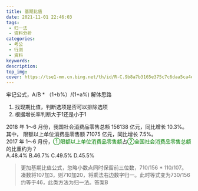 ```yaml
---
title: 基期比值
date: 2021-11-01 22:46:03
tags:
 - 归一法
 - 资料分析
categories:
 - 考公
 - 行测
 - 资料
keywords:
description:
top_img:
cover: https://tse1-mm.cn.bing.net/th/id/R-C.9b8a7b3165e375c7c6daa5ca4ebccbb3?rik=KYu%2btTD20QyhZA&riu=http%3a%2f%2fi2.hdslb.com%2fbfs%2farchive%2fc5f7db3ce484cd71504a06eef4fa327606e53555.jpg&ehk=RrMXUHLPEKYbFA9EDJADkCMgZ0yIDakpZw27TbhaaPU%3d&risl=&pid=ImgRaw&r=0
---
```

牢记公式，A/B * （1+b%）/(1+a%)
解体思路
1. 找现期比值，判断选项是否可以排除选项
2. 根据增长率判断大于1还是小于1

2018 年 1～6 月份，我国社会消费品零售总额 156138 亿元，同比增长 10.3%。其中， 限额以上单位消费品零售额 71075 亿元，同比增长 7.5%。   
2017 年 1～6 月份，<font color=green>①限额以上单位消费品零售额</font>占<font color=green>②全国社会消费品零售总额</font>的比重约为？  
A.48.4% B.46.7% C.49.5% D.45.5%

> 更加基期比值公式，忽略小数点同时保留前三位数，710/156 * 110/107。 凑数将107加3，则710加20，将乘法右边数字归一。此时等式变为730/156约等于46，此类方法为归一法。答案B